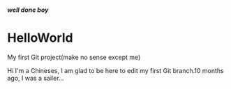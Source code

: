 ##### well done boy

# HelloWorld
My first Git project(make no sense except me)

Hi I'm a Chineses, I am glad to be here to edit my first Git branch.10 months ago, I was a sailer...
